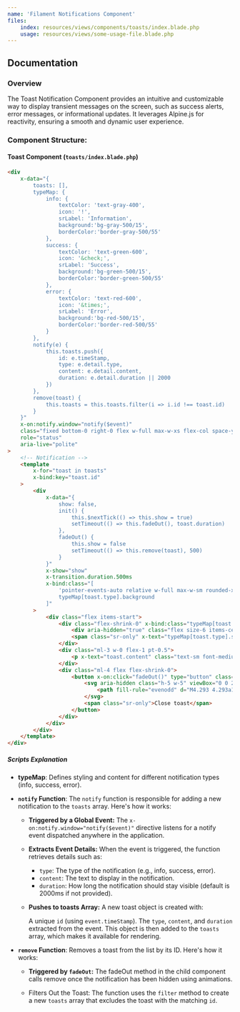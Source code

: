 ```yaml
---
name: 'Filament Notifications Component'
files:
    index: resources/views/components/toasts/index.blade.php
    usage: resources/views/some-usage-file.blade.php
---
```



## Documentation

### Overview

The Toast Notification Component provides an intuitive and customizable way to display transient messages on the screen, such as success alerts, error messages, or informational updates. It leverages Alpine.js for reactivity, ensuring a smooth and dynamic user experience.

### Component Structure:

#### Toast Component (`toasts/index.blade.php`)

```html
<div
    x-data="{
        toasts: [],
        typeMap: {
            info: {
                textColor: 'text-gray-400',
                icon: '!',
                srLabel: 'Information',
                background:'bg-gray-500/15',
                borderColor:'border-gray-500/55'
            },
            success: {
                textColor: 'text-green-600',
                icon: '&check;',
                srLabel: 'Success',
                background:'bg-green-500/15',
                borderColor:'border-green-500/55'
            },
            error: {
                textColor: 'text-red-600',
                icon: '&times;',
                srLabel: 'Error',
                background:'bg-red-500/15',
                borderColor:'border-red-500/55'
            }
        },
        notify(e) {
            this.toasts.push({
                id: e.timeStamp,
                type: e.detail.type,
                content: e.detail.content,
                duration: e.detail.duration || 2000
            })
        },
        remove(toast) {
            this.toasts = this.toasts.filter(i => i.id !== toast.id)
        }
    }"
    x-on:notify.window="notify($event)"
    class="fixed bottom-0 right-0 flex w-full max-w-xs flex-col space-y-4 pr-4 pb-4 sm:justify-start"
    role="status"
    aria-live="polite"
>
    <!-- Notification -->
    <template 
        x-for="toast in toasts" 
        x-bind:key="toast.id"
    >
        <div
            x-data="{
                show: false,
                init() {
                    this.$nextTick(() => this.show = true)
                    setTimeout(() => this.fadeOut(), toast.duration)
                },
                fadeOut() {
                    this.show = false
                    setTimeout(() => this.remove(toast), 500)
                }
            }"
            x-show="show"
            x-transition.duration.500ms
            x-bind:class="[
                'pointer-events-auto relative w-full max-w-sm rounded-xl border dark:border-white/15 border-gray-200 py-4 pl-6 pr-4 shadow-lg',
                typeMap[toast.type].background
            ]"
        >
            <div class="flex items-start">
                <div class="flex-shrink-0" x-bind:class="typeMap[toast.type].textColor">
                    <div aria-hidden="true" class="flex size-6 items-center justify-center rounded-full border-2 font-bold text-xl pb-1 leading-none" x-bind:class="typeMap[toast.type].borderColor" x-html="typeMap[toast.type].icon"></div>
                    <span class="sr-only" x-text="typeMap[toast.type].srLabel"></span>
                </div>
                <div class="ml-3 w-0 flex-1 pt-0.5">
                    <p x-text="toast.content" class="text-sm font-medium leading-5 text-gray-900 dark:text-white"></p>
                </div>
                <div class="ml-4 flex flex-shrink-0">
                    <button x-on:click="fadeOut()" type="button" class="inline-flex text-gray-400">
                        <svg aria-hidden class="h-5 w-5" viewBox="0 0 20 20" fill="currentColor">
                            <path fill-rule="evenodd" d="M4.293 4.293a1 1 0 011.414 0L10 8.586l4.293-4.293a1 1 0 111.414 1.414L11.414 10l4.293 4.293a1 1 0 01-1.414 1.414L10 11.414l-4.293 4.293a1 1 0 01-1.414-1.414L8.586 10 4.293 5.707a1 1 0 010-1.414z" clip-rule="evenodd"></path>
                        </svg>
                        <span class="sr-only">Close toast</span>
                    </button>
                </div>
            </div>
        </div>
    </template>
</div>
```
##### Scripts Explanation

- **typeMap**: Defines styling and content for different notification types (info, success, error).

- **``notify`` Function**: The ``notify`` function is responsible for adding a new notification to the ``toasts`` array. Here's how it works:
    - **Triggered by a Global Event:**
        The ``x-on:notify.window="notify($event)"`` directive listens for a notify event dispatched anywhere in the application.
    - **Extracts Event Details:**
        When the event is triggered, the function retrieves details such as:

        - ``type``: The type of the notification (e.g., info, success, error).
        - ``content``: The text to display in the notification.
        - ``duration``: How long the notification should stay visible (default is 2000ms if not provided).
    - **Pushes to toasts Array:**
        A new toast object is created with:

        A unique ``id`` (using ``event.timeStamp``).
        The ``type``, ``content``, and ``duration`` extracted from the event. This object is then added to the ``toasts`` array, which makes it available for rendering.

- **``remove`` Function**: Removes a toast from the list by its ID.
    Here's how it works:
    - **Triggered by ``fadeOut``:**
        The fadeOut method in the child component calls remove once the notification has been hidden using animations.

    - Filters Out the Toast:
        The function uses the ``filter`` method to create a new ``toasts`` array that excludes the toast with the matching ``id``.
